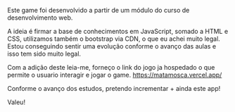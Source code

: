 Este game foi desenvolvido a partir de um módulo do curso de desenvolvimento web.

A ideia é firmar a base de conhecimentos em JavaScript, somado a HTML e CSS, utilizamos também o bootstrap via CDN, o que eu achei muito legal.
Estou conseguindo sentir uma evolução conforme o avanço das aulas e isso tem sido muito legal.

Com a adição deste leia-me, forneço o link do jogo ja hospedado o que permite o usuario interagir e jogar o game.
https://matamosca.vercel.app/

Conforme o avanço dos estudos, pretendo incrementar + ainda este app!

Valeu!